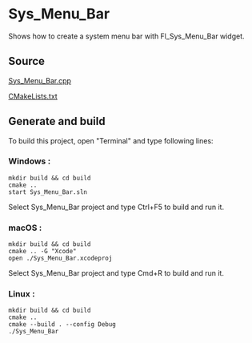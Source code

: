 # Sys_Menu_Bar

Shows how to create a system menu bar with Fl_Sys_Menu_Bar widget.

## Source

[Sys_Menu_Bar.cpp](Sys_Menu_Bar.cpp)

[CMakeLists.txt](CMakeLists.txt)

## Generate and build

To build this project, open "Terminal" and type following lines:

### Windows :

``` shell
mkdir build && cd build
cmake .. 
start Sys_Menu_Bar.sln
```

Select Sys_Menu_Bar project and type Ctrl+F5 to build and run it.

### macOS :

``` shell
mkdir build && cd build
cmake .. -G "Xcode"
open ./Sys_Menu_Bar.xcodeproj
```

Select Sys_Menu_Bar project and type Cmd+R to build and run it.

### Linux :

``` shell
mkdir build && cd build
cmake .. 
cmake --build . --config Debug
./Sys_Menu_Bar
```
